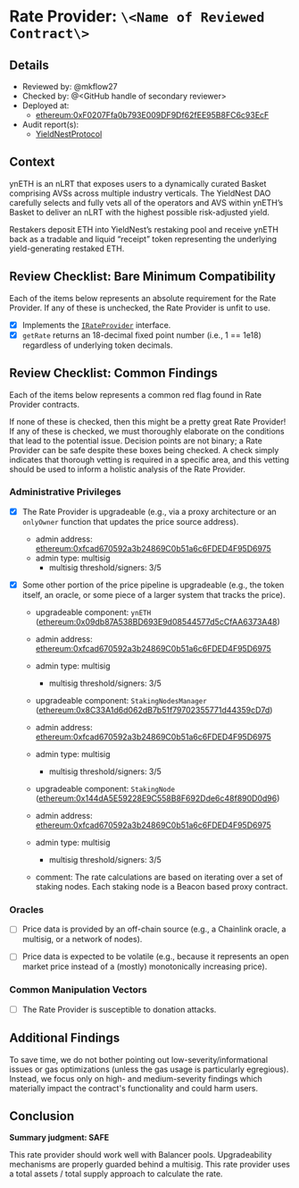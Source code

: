# Rate Provider: `\<Name of Reviewed Contract\>`

## Details
- Reviewed by: @mkflow27
- Checked by: @\<GitHub handle of secondary reviewer\>
- Deployed at:
    - [ethereum:0xF0207Ffa0b793E009DF9Df62fEE95B8FC6c93EcF](https://etherscan.io/address/0xf0207ffa0b793e009df9df62fee95b8fc6c93ecf#readProxyContract)
- Audit report(s):
    - [YieldNestProtocol](https://docs.yieldnest.finance/security/audits)

## Context
ynETH is an nLRT that exposes users to a dynamically curated Basket comprising AVSs across multiple industry verticals. The YieldNest DAO carefully selects and fully vets all of the operators and AVS within ynETH’s Basket to deliver an nLRT with the highest possible risk-adjusted yield.

Restakers deposit ETH into YieldNest’s restaking pool and receive ynETH back as a tradable and liquid “receipt” token representing the underlying yield-generating restaked ETH.

## Review Checklist: Bare Minimum Compatibility
Each of the items below represents an absolute requirement for the Rate Provider. If any of these is unchecked, the Rate Provider is unfit to use.

- [x] Implements the [`IRateProvider`](https://github.com/balancer/balancer-v2-monorepo/blob/bc3b3fee6e13e01d2efe610ed8118fdb74dfc1f2/pkg/interfaces/contracts/pool-utils/IRateProvider.sol) interface.
- [x] `getRate` returns an 18-decimal fixed point number (i.e., 1 == 1e18) regardless of underlying token decimals.

## Review Checklist: Common Findings
Each of the items below represents a common red flag found in Rate Provider contracts.

If none of these is checked, then this might be a pretty great Rate Provider! If any of these is checked, we must thoroughly elaborate on the conditions that lead to the potential issue. Decision points are not binary; a Rate Provider can be safe despite these boxes being checked. A check simply indicates that thorough vetting is required in a specific area, and this vetting should be used to inform a holistic analysis of the Rate Provider.

### Administrative Privileges
- [x] The Rate Provider is upgradeable (e.g., via a proxy architecture or an `onlyOwner` function that updates the price source address).
    - admin address: [ethereum:0xfcad670592a3b24869C0b51a6c6FDED4F95D6975](https://etherscan.io/address/0xfcad670592a3b24869C0b51a6c6FDED4F95D6975)
    - admin type: multisig
        - multisig threshold/signers: 3/5

- [x] Some other portion of the price pipeline is upgradeable (e.g., the token itself, an oracle, or some piece of a larger system that tracks the price). 
    - upgradeable component: `ynETH` ([ethereum:0x09db87A538BD693E9d08544577d5cCfAA6373A48](https://etherscan.io/address/0x09db87A538BD693E9d08544577d5cCfAA6373A48#readProxyContract))
    - admin address: [ethereum:0xfcad670592a3b24869C0b51a6c6FDED4F95D6975](https://etherscan.io/address/0xfcad670592a3b24869C0b51a6c6FDED4F95D6975)
    - admin type: multisig
        - multisig threshold/signers: 3/5

    - upgradeable component: `StakingNodesManager` ([ethereum:0x8C33A1d6d062dB7b51f79702355771d44359cD7d](https://etherscan.io/address/0x8C33A1d6d062dB7b51f79702355771d44359cD7d))
    - admin address: [ethereum:0xfcad670592a3b24869C0b51a6c6FDED4F95D6975](https://etherscan.io/address/0xfcad670592a3b24869C0b51a6c6FDED4F95D6975)
    - admin type: multisig
        - multisig threshold/signers: 3/5

    - upgradeable component: `StakingNode` ([ethereum:0x144dA5E59228E9C558B8F692Dde6c48f890D0d96](https://etherscan.io/address/0x144dA5E59228E9C558B8F692Dde6c48f890D0d96#code))
    - admin address: [ethereum:0xfcad670592a3b24869C0b51a6c6FDED4F95D6975](https://etherscan.io/address/0xfcad670592a3b24869C0b51a6c6FDED4F95D6975)
    - admin type: multisig
        - multisig threshold/signers: 3/5
    - comment: The rate calculations are based on iterating over a set of staking nodes. Each staking node is a Beacon based proxy contract. 
    
        
### Oracles
- [ ] Price data is provided by an off-chain source (e.g., a Chainlink oracle, a multisig, or a network of nodes).

- [ ] Price data is expected to be volatile (e.g., because it represents an open market price instead of a (mostly) monotonically increasing price).

### Common Manipulation Vectors
- [ ] The Rate Provider is susceptible to donation attacks.

## Additional Findings
To save time, we do not bother pointing out low-severity/informational issues or gas optimizations (unless the gas usage is particularly egregious). Instead, we focus only on high- and medium-severity findings which materially impact the contract's functionality and could harm users.

## Conclusion
**Summary judgment: SAFE**

This rate provider should work well with Balancer pools. Upgradeability mechanisms are properly guarded behind a multisig. This rate provider uses a total assets / total supply approach to calculate the rate. 
